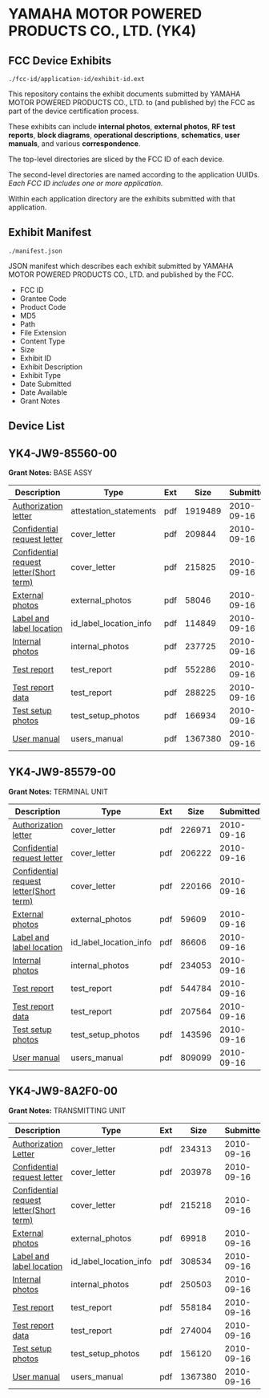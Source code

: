 # YAMAHA MOTOR POWERED PRODUCTS CO., LTD. (YK4)
## FCC Device Exhibits

```
./fcc-id/application-id/exhibit-id.ext
```

This repository contains the exhibit documents submitted by YAMAHA MOTOR POWERED PRODUCTS CO., LTD. to (and published by) the FCC as part of the device certification process.

These exhibits can include **internal photos**, **external photos**, **RF test reports**, **block diagrams**, **operational descriptions**, **schematics**, **user manuals**, and various **correspondence**.

The top-level directories are sliced by the FCC ID of each device.

The second-level directories are named according to the application UUIDs. *Each FCC ID includes one or more application.*

Within each application directory are the exhibits submitted with that application. 

## Exhibit Manifest

```
./manifest.json
```

JSON manifest which describes each exhibit submitted by YAMAHA MOTOR POWERED PRODUCTS CO., LTD. and published by the FCC.

- FCC ID
- Grantee Code
- Product Code
- MD5
- Path
- File Extension
- Content Type
- Size
- Exhibit ID
- Exhibit Description
- Exhibit Type
- Date Submitted
- Date Available
- Grant Notes

## Device List
## YK4-JW9-85560-00
**Grant Notes:** BASE ASSY

| Description | Type | Ext | Size | Submitted | Available |
| ----------- | ---- | --- | ---- | --------- | --------- |
| [Authorization letter](YK4-JW9-85560-00/96f4c0b656c3f3ac6eb7c70c723cd7df/1344137.pdf) | attestation_statements | pdf | 1919489 | 2010-09-16 | 2010-09-16 |
| [Confidential request letter](YK4-JW9-85560-00/96f4c0b656c3f3ac6eb7c70c723cd7df/1344138.pdf) | cover_letter | pdf | 209844 | 2010-09-16 | 2010-09-16 |
| [Confidential request letter(Short term)](YK4-JW9-85560-00/96f4c0b656c3f3ac6eb7c70c723cd7df/1344139.pdf) | cover_letter | pdf | 215825 | 2010-09-16 | 2010-09-16 |
| [External photos](YK4-JW9-85560-00/96f4c0b656c3f3ac6eb7c70c723cd7df/1344144.pdf) | external_photos | pdf | 58046 | 2010-09-16 | 2011-03-15 |
| [Label and label location](YK4-JW9-85560-00/96f4c0b656c3f3ac6eb7c70c723cd7df/1344142.pdf) | id_label_location_info | pdf | 114849 | 2010-09-16 | 2010-09-16 |
| [Internal photos](YK4-JW9-85560-00/96f4c0b656c3f3ac6eb7c70c723cd7df/1344145.pdf) | internal_photos | pdf | 237725 | 2010-09-16 | 2011-03-15 |
| [Test report](YK4-JW9-85560-00/96f4c0b656c3f3ac6eb7c70c723cd7df/1344140.pdf) | test_report | pdf | 552286 | 2010-09-16 | 2010-09-16 |
| [Test report data](YK4-JW9-85560-00/96f4c0b656c3f3ac6eb7c70c723cd7df/1344141.pdf) | test_report | pdf | 288225 | 2010-09-16 | 2010-09-16 |
| [Test setup photos](YK4-JW9-85560-00/96f4c0b656c3f3ac6eb7c70c723cd7df/1344143.pdf) | test_setup_photos | pdf | 166934 | 2010-09-16 | 2011-03-15 |
| [User manual](YK4-JW9-85560-00/96f4c0b656c3f3ac6eb7c70c723cd7df/1344146.pdf) | users_manual | pdf | 1367380 | 2010-09-16 | 2011-03-15 |
## YK4-JW9-85579-00
**Grant Notes:** TERMINAL UNIT

| Description | Type | Ext | Size | Submitted | Available |
| ----------- | ---- | --- | ---- | --------- | --------- |
| [Authorization letter](YK4-JW9-85579-00/6398738a15153e42a05ec597a067d0f2/1344155.pdf) | cover_letter | pdf | 226971 | 2010-09-16 | 2010-09-16 |
| [Confidential request letter](YK4-JW9-85579-00/6398738a15153e42a05ec597a067d0f2/1344156.pdf) | cover_letter | pdf | 206222 | 2010-09-16 | 2010-09-16 |
| [Confidential request letter(Short term)](YK4-JW9-85579-00/6398738a15153e42a05ec597a067d0f2/1344157.pdf) | cover_letter | pdf | 220166 | 2010-09-16 | 2010-09-16 |
| [External photos](YK4-JW9-85579-00/6398738a15153e42a05ec597a067d0f2/1344162.pdf) | external_photos | pdf | 59609 | 2010-09-16 | 2011-03-15 |
| [Label and label location](YK4-JW9-85579-00/6398738a15153e42a05ec597a067d0f2/1344160.pdf) | id_label_location_info | pdf | 86606 | 2010-09-16 | 2010-09-16 |
| [Internal photos](YK4-JW9-85579-00/6398738a15153e42a05ec597a067d0f2/1344163.pdf) | internal_photos | pdf | 234053 | 2010-09-16 | 2011-03-15 |
| [Test report](YK4-JW9-85579-00/6398738a15153e42a05ec597a067d0f2/1344158.pdf) | test_report | pdf | 544784 | 2010-09-16 | 2010-09-16 |
| [Test report data](YK4-JW9-85579-00/6398738a15153e42a05ec597a067d0f2/1344159.pdf) | test_report | pdf | 207564 | 2010-09-16 | 2010-09-16 |
| [Test setup photos](YK4-JW9-85579-00/6398738a15153e42a05ec597a067d0f2/1344161.pdf) | test_setup_photos | pdf | 143596 | 2010-09-16 | 2011-03-15 |
| [User manual](YK4-JW9-85579-00/6398738a15153e42a05ec597a067d0f2/1344164.pdf) | users_manual | pdf | 809099 | 2010-09-16 | 2011-03-15 |
## YK4-JW9-8A2F0-00
**Grant Notes:** TRANSMITTING UNIT

| Description | Type | Ext | Size | Submitted | Available |
| ----------- | ---- | --- | ---- | --------- | --------- |
| [Authorization Letter](YK4-JW9-8A2F0-00/d77129f29136fd1d4b9696b7a8403766/1344168.pdf) | cover_letter | pdf | 234313 | 2010-09-16 | 2010-09-16 |
| [Confidential request letter](YK4-JW9-8A2F0-00/d77129f29136fd1d4b9696b7a8403766/1344169.pdf) | cover_letter | pdf | 203978 | 2010-09-16 | 2010-09-16 |
| [Confidential request letter(Short term)](YK4-JW9-8A2F0-00/d77129f29136fd1d4b9696b7a8403766/1344170.pdf) | cover_letter | pdf | 215218 | 2010-09-16 | 2010-09-16 |
| [External photos](YK4-JW9-8A2F0-00/d77129f29136fd1d4b9696b7a8403766/1344175.pdf) | external_photos | pdf | 69918 | 2010-09-16 | 2011-03-15 |
| [Label and label location](YK4-JW9-8A2F0-00/d77129f29136fd1d4b9696b7a8403766/1344173.pdf) | id_label_location_info | pdf | 308534 | 2010-09-16 | 2010-09-16 |
| [Internal photos](YK4-JW9-8A2F0-00/d77129f29136fd1d4b9696b7a8403766/1344176.pdf) | internal_photos | pdf | 250503 | 2010-09-16 | 2011-03-15 |
| [Test report](YK4-JW9-8A2F0-00/d77129f29136fd1d4b9696b7a8403766/1344171.pdf) | test_report | pdf | 558184 | 2010-09-16 | 2010-09-16 |
| [Test report data](YK4-JW9-8A2F0-00/d77129f29136fd1d4b9696b7a8403766/1344172.pdf) | test_report | pdf | 274004 | 2010-09-16 | 2010-09-16 |
| [Test setup photos](YK4-JW9-8A2F0-00/d77129f29136fd1d4b9696b7a8403766/1344174.pdf) | test_setup_photos | pdf | 156120 | 2010-09-16 | 2011-03-15 |
| [User manual](YK4-JW9-8A2F0-00/d77129f29136fd1d4b9696b7a8403766/1344146.pdf) | users_manual | pdf | 1367380 | 2010-09-16 | 2011-03-15 |
